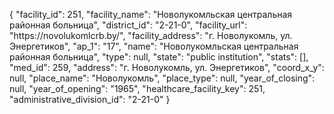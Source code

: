{
    "facility_id": 251,
    "facility_name": "Новолукомльская центральная районная больница",
    "district_id": "2-21-0",
    "facility_url": "https:\/\/novolukomlcrb.by\/",
    "facility_address": "г. Новолукомль, ул. Энергетиков",
    "ap_1": "17",
    "name": "Новолукомльская центральная районная больница",
    "type": null,
    "state": "public institution",
    "stats": [],
    "med_id": 259,
    "address": "г. Новолукомль, ул. Энергетиков",
    "coord_x_y": null,
    "place_name": "Новолукомль",
    "place_type": null,
    "year_of_closing": null,
    "year_of_opening": "1965",
    "healthcare_facility_key": 251,
    "administrative_division_id": "2-21-0"
}